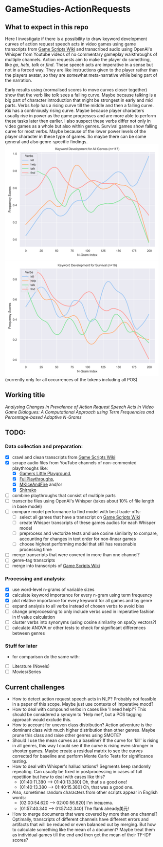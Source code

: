 # GameStudies-ActionRequests
## What to expect in this repo
Here I investigate if there is a possibility to draw keyword development curves of action request speech acts in video games using game transcripts from [Game Scripts Wiki](https://game-scripts-wiki.blogspot.com/) and transcribed audio using OpenAI's Whisper from Youtube videos of no commentary gameplay walkthroughs of multiple channels. 
Action requests aim to make the player do something, like *go*, *help*, *talk* or *find*. 
These speech acts are imperative in a sense but not in a forced way. 
They are like instructions given to the player rather than the players avatar, so they are somewhat meta-narrative while being part of the narration. 

Early results using (normalised scores to move curves closer together) show that the verb like *talk* sees a falling curve. Maybe because talking is a big part of character introduction that might be strongest in early and mid parts. 
Verbs *help* has a rising curve till the middle and then a falling curve. *Kill* has a continiously rising curve. 
Maybe because player characters usually rise in power as the game progresses and are more able to perform these tasks later then earlier. 
I also suspect these verbs differ not only in video games as a whole but also within genres. 
Survival games show falling curve for most verbs. 
Maybe because of the lower power levels of the player character in these type of games. 
So maybe there can be some general and also genre-specific findings.
![Early general findings](data/results/plots/lineplot-All_Genres.png)
![Early survival findings](data/results/plots/lineplot-Survival.png)
(currently only for all occurrences of the tokens including all POS)

## Working title
*Analysing Changes in Prevalence of Action Request Speech Acts in Video Game Dialogues: A Computational Approach using Term Frequencies and Percentage-based Adaptive N-Grams*

## TODO:
### Data collection and preparation:
- [x] crawl and clean transcripts from [Game Scripts Wiki](https://game-scripts-wiki.blogspot.com/)
- [x] scrape audio files from YouTube channels of non-commented playthroughs like: 
  - [x] [Gamers Little Playground](https://www.youtube.com/@glp), 
  - [x] [FullPlaythroughs](https://www.youtube.com/@FullPlaythroughs), 
  - [x] [MKIceAndFire](https://www.youtube.com/@MKIceAndFire) and/or 
  - [x] [Shirrako](https://www.youtube.com/@Shirrako)
- [ ] combine playthroughs that consist of multiple parts
- [ ] transcribe files using OpenAI's Whisper (takes about 10% of file length in base model)
- [ ] compare model performance to find model with best trade-offs:
  - [ ] select all games that have a transcript on [Game Scripts Wiki](https://game-scripts-wiki.blogspot.com/)
  - [ ] create Whisper transcripts of these games audios for each Whisper model
  - [ ] preprocess and vectorize texts and use cosine similarity to compare, accounting for changes in text order for non-linear games
  - [ ] choose highest performing model that still has reasonable processing time
- [ ] merge transcripts that were covered in more than one channel?
- [ ] genre-tag transcripts
- [ ] merge into transcripts of [Game Scripts Wiki](https://game-scripts-wiki.blogspot.com/)

### Processing and analysis:
- [x] use word-level n-grams of variable sizes
- [x] calculate keyword importance for every n-gram using term frequency
- [x] plot relative importance for every keyword for all games and by genre
- [ ] expand analysis to all verbs instead of chosen verbs to avoid bias
- [ ] change preprocessing to only include verbs used in imperative fashion in tf value calculation
- [ ] cluster verbs into synonyms (using cosine similarity on spaCy vectors?)
- [ ] calculate ANOVA or other tests to check for significant differences between genres

### Stuff for later
- for comparison do the same with:
- [ ] Literature (Novels)
- [ ] Movies/Series

## Current challenges
- How to detect action request speech acts in NLP? Probably not feasible in a paper of this scope. Maybe just use contexts of imperative mood?
- How to deal with compound verbs in cases like 'I need help!'? This should be considered a synoym to 'Help me!', but a POS tagging approach would exclude this.
- How to account for uneven class distribution? Action adventure is the dominant class with much higher distribution than other genres. Maybe prune this class and raise other genres using SMOTE?
- Should I use the mean curves as a baseline? If the curve for 'kill' is rising in all genres, this way I could see if the curve is rising even stronger in shooter games. Maybe create a residual matrix to see the curves corrected for baseline and perform Monte Carlo Tests for significance testing.
- How to deal with Whisper's hallucinations? Segments keep randomly repeating. Can usually be fixed in postprocessing in cases of full repetition but how to deal with cases like this?
  - [01:40:11.380 --> 01:40:13.380]  Oh, that's a good one!
  - [01:40:13.380 --> 01:40:15.380]  Oh, that was a good one.
- Also, sometimes random characters from other scripts appear in English words:
  - [02:00:54.620 --> 02:00:56.620]  I'm inешema.
  - [01:57:40.340 --> 01:57:42.340]  The flank already美元!
- How to merge documents that were covered by more than one channel? Optimally, transcripts of different channels have different errors and artifacts that will be reduced or even balanced out by merging. But how to calculate something like the mean of a document? Maybe treat them as individual games till the end and then get the mean of their TF-IDF scores?
